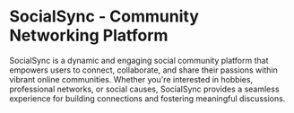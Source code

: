 # SocialSync - Community Networking Platform
 SocialSync is a dynamic and engaging social community platform that empowers users to connect, collaborate, and share their passions within vibrant online communities. Whether you're interested in hobbies, professional networks, or social causes, SocialSync provides a seamless experience for building connections and fostering meaningful discussions.
